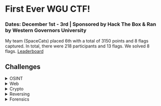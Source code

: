 # First Ever WGU CTF!
### Dates: December 1st - 3rd | Sponsored by Hack The Box & Ran by Western Governors University

My team (SpaceCats) placed 6th with a total of 3150 points and 8 flags captured. In total, there were 218 participants and 13 flags. We solved 8 flags. [Leaderboard](https://ctf.hackthebox.com/event/1268/scoreboard)

## Challenges

<details>
  
<summary>OSINT</summary>

|Challenge|Difficulty|
|---------|----------|
|[Samantha Zephyr Williams](/SageCon-WGU-HTB-CTF/OSINT/SamanthaZephyrWilliams.md)|Easy|
|[OOO Oasis](/SageCon-WGU-HTB-CTF/OSINT/OOOOasis.md)|Easy|

</details>

<details>
  
<summary>Web</summary>

|Challenge|Difficulty|
|---------|----------|
|[Arcane Source]()|Easy|
|Commutify||

</details>

<details>

<summary>Crypto</summary>

|Challenge|Difficulty|
|---------|----------|
|Simple RSA|Easy|
|PSA Games|| 
|Me is Mey||

</details>

<details>

<summary>Reversing</summary>

|Challenge|Difficulty|
|---------|----------|
|[String Theory](/SageCon-WGU-HTB-CTF/Reversing/StringTheory.md)|Easy|
|Curse||
|Going Back||

</details>

<details>

<summary>Forensics</summary>summary>

|Challenge|Difficulty|
|---------|----------|
|[Tuna]()|Easy| 
|Infected||

</details>
